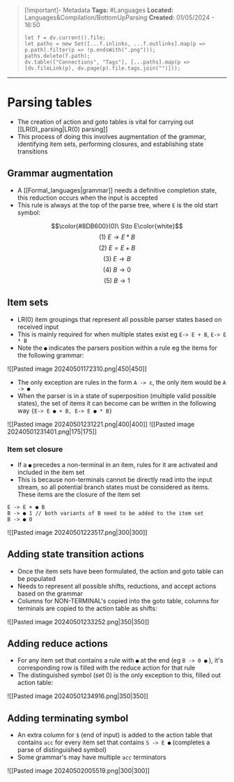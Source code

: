 > [!important]- Metadata
> **Tags:** #Languages 
> **Located:** Languages&Compilation/BottomUpParsing
> **Created:** 01/05/2024 - 16:50
> ```dataviewjs
> let f = dv.current().file;
> let paths = new Set([...f.inlinks, ...f.outlinks].map(p => p.path).filter(p => !p.endsWith(".png")));
> paths.delete(f.path);
> dv.table(["Connections", "Tags"], [...paths].map(p => [dv.fileLink(p), dv.page(p).file.tags.join("")]));
> ```

___
# Parsing tables
- The creation of action and goto tables is vital for carrying out [[LR(0)_parsing|LR(0) parsing]] 
- This process of doing this involves augmentation of the grammar, identifying item sets, performing closures, and establishing state transitions
## Grammar augmentation
- A [[Formal_languages|grammar]] needs a definitive completion state, this reduction occurs when the input is accepted
- This rule is always at the top of the parse tree, where `E` is the old start symbol:

$$\color{#8DB600}(0)\ S\to E\color{white}$$
$$(1)\ E\to E*B$$
$$(2) \ E = E+B$$
$$(3) \ E \to B$$
$$(4) \ B \to 0$$
$$(5) \ B \to 1$$


## Item sets
- LR(0) item groupings that represent all possible parser states based on received input
- This is mainly required for when multiple states exist eg `E-> E + B`, `E-> E * B`
- Note the `●` indicates the parsers position within a rule eg the items for the following grammar: 

![[Pasted image 20240501172310.png|450|450]]

- The only exception are rules in the form `A -> ε`, the only item would be `A -> ●`
- When the parser is in a state of superposition (multiple valid possible states), the set of items it can become can be written in the following way `{E-> E ● + B, E-> E ● * B}`

![[Pasted image 20240501231221.png|400|400]]
![[Pasted image 20240501231401.png|175|175]]
### Item set closure 
- If a `●` precedes a non-terminal in an item, rules for it are activated and included in the item set
- This is because non-terminals cannot be directly read into the input stream, so all potential branch states must be considered as items. These items are the closure of the item set

```
E -> E + ● B
B -> ● 1 // both variants of B need to be added to the item set
B -> ● 0
```

![[Pasted image 20240501223517.png|300|300]]


## Adding state transition actions
- Once the item sets have been formulated, the action and goto table can be populated 
- Needs to represent all possible shifts, reductions, and accept actions based on the grammar
- Columns for NON-TERMINAL's copied into the goto table, columns for terminals are copied to the action table as shifts:

![[Pasted image 20240501233252.png|350|350]]

## Adding reduce actions 
- For any item set that contains a rule with `●` at the end (eg `B -> 0 ●` ), it's corresponding row is filled with the reduce action for that rule
- The distinguished symbol (set 0) is the only exception to this, filled out action table:

![[Pasted image 20240501234916.png|350|350]]

## Adding terminating symbol 
- An extra column for `$` (end of input) is added to the action table that contains `acc` for every item set that contains `S -> E ●` (completes a parse of distinguished symbol)
- Some grammar's may have multiple `acc` terminators 

![[Pasted image 20240502005519.png|300|300]]